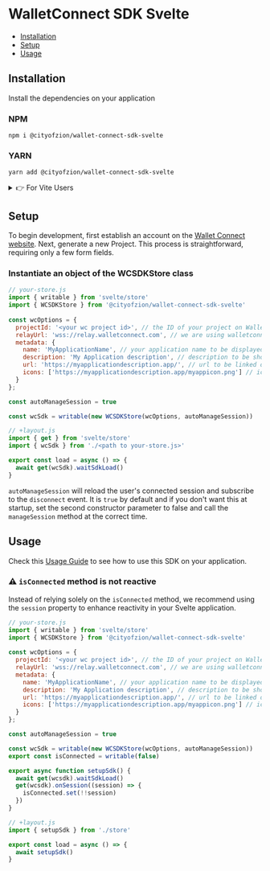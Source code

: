 # WalletConnect SDK Svelte

- [Installation](#installation)
- [Setup](#setup)
- [Usage](#usage)

## Installation

Install the dependencies on your application

### NPM

```
npm i @cityofzion/wallet-connect-sdk-svelte
```

### YARN

```
yarn add @cityofzion/wallet-connect-sdk-svelte
```

<details>
<summary>👉 For Vite Users</summary>

In the vite.config.ts file you must change the global value like this:
```ts
export default defineConfig({
    //your config here
	define: {
		global: 'globalThis',
        //...
	},
});
```
</details>

## Setup
To begin development, first establish an account on the [Wallet Connect website](https://walletconnect.com/). Next,
generate a new Project. This process is straightforward, requiring only a few form fields.

### Instantiate an object of the WCSDKStore class

```js
// your-store.js
import { writable } from 'svelte/store'
import { WCSDKStore } from '@cityofzion/wallet-connect-sdk-svelte'
    
const wcOptions = {
  projectId: '<your wc project id>', // the ID of your project on Wallet Connect website
  relayUrl: 'wss://relay.walletconnect.com', // we are using walletconnect's official relay server
  metadata: {
    name: 'MyApplicationName', // your application name to be displayed on the wallet
    description: 'My Application description', // description to be shown on the wallet
    url: 'https://myapplicationdescription.app/', // url to be linked on the wallet
    icons: ['https://myapplicationdescription.app/myappicon.png'] // icon to be shown on the wallet
  }
};

const autoManageSession = true

const wcSdk = writable(new WCSDKStore(wcOptions, autoManageSession))
```

```js
// +layout.js
import { get } from 'svelte/store'
import { wcSdk } from './<path to your-store.js>'

export const load = async () => {
  await get(wcSdk).waitSdkLoad()
}
```

`autoManageSession` will reload the user's connected session and subscribe to the `disconnect` event. It is `true` by default and if you don't want this at startup, set the second constructor parameter to false and call the `manageSession` method at the correct time.

## Usage
Check this [Usage Guide](../../USAGE_GUIDE.md) to see how to use this SDK on your application.

### ⚠️ `isConnected` method is not reactive

Instead of relying solely on the `isConnected` method, we recommend using the `session` property to enhance reactivity in your Svelte application.

```js
// your-store.js
import { writable } from 'svelte/store'
import { WCSDKStore } from '@cityofzion/wallet-connect-sdk-svelte'
    
const wcOptions = {
  projectId: '<your wc project id>', // the ID of your project on Wallet Connect website
  relayUrl: 'wss://relay.walletconnect.com', // we are using walletconnect's official relay server
  metadata: {
    name: 'MyApplicationName', // your application name to be displayed on the wallet
    description: 'My Application description', // description to be shown on the wallet
    url: 'https://myapplicationdescription.app/', // url to be linked on the wallet
    icons: ['https://myapplicationdescription.app/myappicon.png'] // icon to be shown on the wallet
  }
};

const autoManageSession = true

const wcSdk = writable(new WCSDKStore(wcOptions, autoManageSession))
export const isConnected = writable(false)

export async function setupSdk() {
  await get(wcsdk).waitSdkLoad()
  get(wcsdk).onSession((session) => {
    isConnected.set(!!session)
  })
}
```

```js
// +layout.js
import { setupSdk } from './store'

export const load = async () => {
  await setupSdk()
}
```
